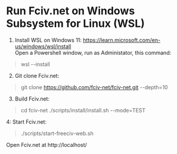 Run Fciv.net on Windows Subsystem for Linux (WSL) 
=================================================

1. Install WSL on Windows 11:
https://learn.microsoft.com/en-us/windows/wsl/install  
Open a Powershell window, run as Administator, this command:
>  wsl --install

2. Git clone Fciv.net:
> git clone https://github.com/fciv-net/fciv-net.git --depth=10

3. Build Fciv.net:
> cd fciv-net 
> ./scripts/install/install.sh --mode=TEST

4: Start Fciv.net:
> ./scripts/start-freeciv-web.sh

Open Fciv.net at http://localhost/
